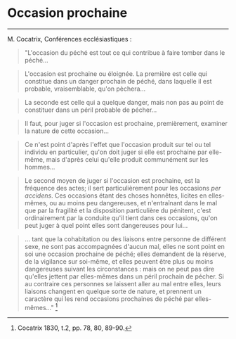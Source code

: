 # Occasion prochaine

***

M. Cocatrix, Conférences ecclésiastiques :

> "L'occasion du péché est tout ce qui contribue à faire tomber dans le péché...

> L'occasion est prochaine ou éloignée. La première est celle qui constitue dans un danger prochain de péché, dans laquelle il est probable, vraisemblable, qu'on pèchera...

> La seconde est celle qui a quelque danger, mais non pas au point de constituer dans un péril probable de pécher...

> Il faut, pour juger si l'occasion est prochaine, premièrement, examiner la nature de cette occasion...

> Ce n'est point d'après l'effet que l'occasion produit sur tel ou tel individu en particulier, qu'on doit juger si elle est prochaine par elle-même, mais d'après celui qu'elle produit communément sur les hommes...

> Le second moyen de juger si l'occasion est prochaine, est la fréquence des actes; il sert particulièrement pour les occasions *per accidens*. Ces occasions étant des choses honnêtes, licites en elles-mêmes, ou au moins peu dangereuses, et n'entraînant dans le mal que par la fragilité et la disposition particulière du pénitent, c'est ordinairement par la conduite qu'il tient dans ces occasions, qu'on peut juger à quel point elles sont dangereuses pour lui...

> ... tant que la cohabitation ou des liaisons entre personne de différent sexe, ne sont pas accompagnées d'aucun mal, elles ne sont point en soi une occasion prochaine de péché; elles demandent de la réserve, de la vigilance sur soi-même, et elles peuvent être plus ou moins dangereuses suivant les circonstances : mais on ne peut pas dire qu'elles jettent par elles-mêmes dans un péril prochain de pécher. Si au contraire ces personnes se laissent aller au mal entre elles, leurs liaisons changent en quelque sorte de nature, et prennent un caractère qui les rend occasions prochaines de péché par elles-mêmes..." [^1]

[^1]: Cocatrix 1830, t.2, pp. 78, 80, 89-90.

